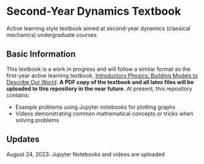 # Second-Year Dynamics Textbook
Active learning style textbook aimed at second-year dynamics (classical mechanics) undergraduate courses

## Basic Information
This textbook is a work in progress and will follow a similar format as the first-year active learning textbook, [Introductory Physics: Building Models to Describe Our World](https://github.com/OSTP/PhysicsArtofModelling).  **A PDF copy of the textbook and all latex files will be uploaded to this repository in the near future**.  At present, this repository contains:
* Example problems using Jupyter notebooks for plotting graphs
* Videos demonstrating common mathematical concepts or tricks when solving problems

## Updates
August 24, 2023: Jupyter Notebooks and videos are uploaded
